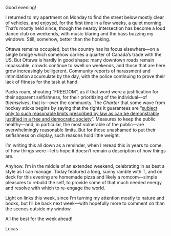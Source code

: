 Good evening!

I returned to my apartment on Monday to find the street below mostly clear of vehicles, and enjoyed, for the first time in a few weeks, a quiet morning. That’s mostly held since, though the nearby intersection has become a loud dance club on weekends, with music blaring and the bass buzzing my windows. Still, somehow, better than the honking.

Ottawa remains occupied, but the country has its focus elsewhere—on a single bridge which somehow carries a quarter of Canada’s trade with the US. But Ottawa is hardly in good shape: many downtown roads remain impassable, crowds continue to swell on weekends, and those that are here grow increasingly belligerent. Community reports of harassment and intimidation accumulate by the day, with the police continuing to prove their lack of fitness for the task at hand.

Packs roam, shouting “FREEDOM”, as if that word were a justification for their apparent selfishness, for their prioritizing of the individual—of _themselves_, that is—over the community. The _Charter_ that some wave from hockey sticks begins by saying that the rights it guarantees are “[subject only to such reasonable limits prescribed by law as can be demonstrably justified in a free and democratic society](https://www.justice.gc.ca/eng/csj-sjc/rfc-dlc/ccrf-ccdl/check/art1.html)”. Measures to keep the public healthy—and, in particular, the most vulnerable of the public—are overwhelmingly reasonable limits. But for those unashamed to put their selfishness on display, such reasons hold little weight.

I’m writing this all down as a reminder, when I reread this in years to come, of how things were—let’s hope it doesn’t remain a description of how things are.

Anyhow. I’m in the middle of an extended weekend, celebrating in as best a style as I can manage. Today featured a long, sunny ramble with T, and on deck for this evening are homemade pizza and likely a romcom—simple pleasures to rebuild the self, to provide some of that much needed energy and resolve with which to re-engage the world.

Light on links this week, since I’m turning my attention mostly to nature and books, but I’ll be back next week—with hopefully more to comment on than the scenes outside my window.

All the best for the week ahead!

Lucas